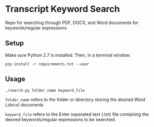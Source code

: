 # Transcript Keyword Search
Repo for searching through PDF, DOCX, and Word documents for keywords/regular expressions

## Setup
Make sure Python 2.7 is installed.
Then, in a terminal window:
```
pip install -r requirements.txt --user
```

## Usage
```
./search.py folder_name keyword_file
```

`folder_name` refers to the folder or directory storing the desired Word (.docx) documents

`keyword_file` refers to the Enter separated text (.txt) file containing the desired keywords/regular expressions to be searched. 
